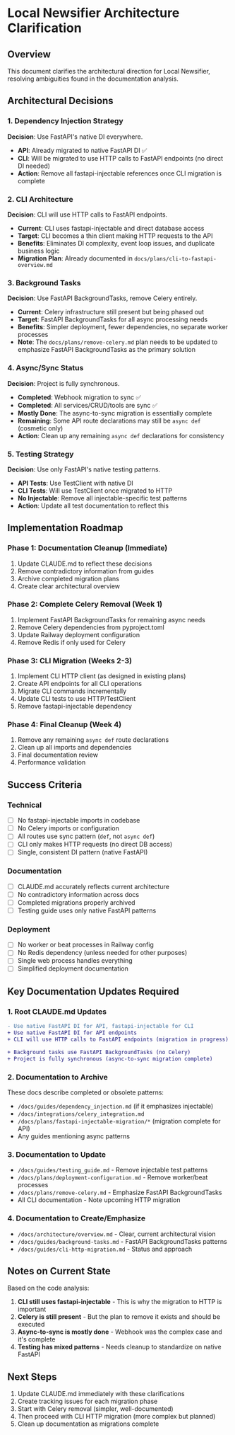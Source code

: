 # Local Newsifier Architecture Clarification

## Overview

This document clarifies the architectural direction for Local Newsifier, resolving ambiguities found in the documentation analysis.

## Architectural Decisions

### 1. Dependency Injection Strategy
**Decision**: Use FastAPI's native DI everywhere.
- **API**: Already migrated to native FastAPI DI ✅
- **CLI**: Will be migrated to use HTTP calls to FastAPI endpoints (no direct DI needed)
- **Action**: Remove all fastapi-injectable references once CLI migration is complete

### 2. CLI Architecture
**Decision**: CLI will use HTTP calls to FastAPI endpoints.
- **Current**: CLI uses fastapi-injectable and direct database access
- **Target**: CLI becomes a thin client making HTTP requests to the API
- **Benefits**: Eliminates DI complexity, event loop issues, and duplicate business logic
- **Migration Plan**: Already documented in `docs/plans/cli-to-fastapi-overview.md`

### 3. Background Tasks
**Decision**: Use FastAPI BackgroundTasks, remove Celery entirely.
- **Current**: Celery infrastructure still present but being phased out
- **Target**: FastAPI BackgroundTasks for all async processing needs
- **Benefits**: Simpler deployment, fewer dependencies, no separate worker processes
- **Note**: The `docs/plans/remove-celery.md` plan needs to be updated to emphasize FastAPI BackgroundTasks as the primary solution

### 4. Async/Sync Status
**Decision**: Project is fully synchronous.
- **Completed**: Webhook migration to sync ✅
- **Completed**: All services/CRUD/tools are sync ✅
- **Mostly Done**: The async-to-sync migration is essentially complete
- **Remaining**: Some API route declarations may still be `async def` (cosmetic only)
- **Action**: Clean up any remaining `async def` declarations for consistency

### 5. Testing Strategy
**Decision**: Use only FastAPI's native testing patterns.
- **API Tests**: Use TestClient with native DI
- **CLI Tests**: Will use TestClient once migrated to HTTP
- **No Injectable**: Remove all injectable-specific test patterns
- **Action**: Update all test documentation to reflect this

## Implementation Roadmap

### Phase 1: Documentation Cleanup (Immediate)
1. Update CLAUDE.md to reflect these decisions
2. Remove contradictory information from guides
3. Archive completed migration plans
4. Create clear architectural overview

### Phase 2: Complete Celery Removal (Week 1)
1. Implement FastAPI BackgroundTasks for remaining async needs
2. Remove Celery dependencies from pyproject.toml
3. Update Railway deployment configuration
4. Remove Redis if only used for Celery

### Phase 3: CLI Migration (Weeks 2-3)
1. Implement CLI HTTP client (as designed in existing plans)
2. Create API endpoints for all CLI operations
3. Migrate CLI commands incrementally
4. Update CLI tests to use HTTP/TestClient
5. Remove fastapi-injectable dependency

### Phase 4: Final Cleanup (Week 4)
1. Remove any remaining `async def` route declarations
2. Clean up all imports and dependencies
3. Final documentation review
4. Performance validation

## Success Criteria

### Technical
- [ ] No fastapi-injectable imports in codebase
- [ ] No Celery imports or configuration
- [ ] All routes use sync pattern (`def`, not `async def`)
- [ ] CLI only makes HTTP requests (no direct DB access)
- [ ] Single, consistent DI pattern (native FastAPI)

### Documentation
- [ ] CLAUDE.md accurately reflects current architecture
- [ ] No contradictory information across docs
- [ ] Completed migrations properly archived
- [ ] Testing guide uses only native FastAPI patterns

### Deployment
- [ ] No worker or beat processes in Railway config
- [ ] No Redis dependency (unless needed for other purposes)
- [ ] Single web process handles everything
- [ ] Simplified deployment documentation

## Key Documentation Updates Required

### 1. Root CLAUDE.md Updates
```diff
- Use native FastAPI DI for API, fastapi-injectable for CLI
+ Use native FastAPI DI for API endpoints
+ CLI will use HTTP calls to FastAPI endpoints (migration in progress)

+ Background tasks use FastAPI BackgroundTasks (no Celery)
+ Project is fully synchronous (async-to-sync migration complete)
```

### 2. Documentation to Archive
These docs describe completed or obsolete patterns:
- `/docs/guides/dependency_injection.md` (if it emphasizes injectable)
- `/docs/integrations/celery_integration.md`
- `/docs/plans/fastapi-injectable-migration/*` (migration complete for API)
- Any guides mentioning async patterns

### 3. Documentation to Update
- `/docs/guides/testing_guide.md` - Remove injectable test patterns
- `/docs/plans/deployment-configuration.md` - Remove worker/beat processes
- `/docs/plans/remove-celery.md` - Emphasize FastAPI BackgroundTasks
- All CLI documentation - Note upcoming HTTP migration

### 4. Documentation to Create/Emphasize
- `/docs/architecture/overview.md` - Clear, current architectural vision
- `/docs/guides/background-tasks.md` - FastAPI BackgroundTasks patterns
- `/docs/guides/cli-http-migration.md` - Status and approach

## Notes on Current State

Based on the code analysis:
1. **CLI still uses fastapi-injectable** - This is why the migration to HTTP is important
2. **Celery is still present** - But the plan to remove it exists and should be executed
3. **Async-to-sync is mostly done** - Webhook was the complex case and it's complete
4. **Testing has mixed patterns** - Needs cleanup to standardize on native FastAPI

## Next Steps

1. Update CLAUDE.md immediately with these clarifications
2. Create tracking issues for each migration phase
3. Start with Celery removal (simpler, well-documented)
4. Then proceed with CLI HTTP migration (more complex but planned)
5. Clean up documentation as migrations complete

